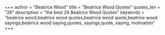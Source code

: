 +++
author = "Beatrice Wood"
title = "Beatrice Wood Quotes"
quotes_len = "26"
description = "the best 26 Beatrice Wood Quotes"
keywords = "beatrice wood,beatrice wood quotes,beatrice wood quote,beatrice wood sayings,beatrice wood saying,quotes, sayings,quote, saying, motivation"
+++
